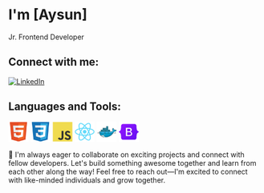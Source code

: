 # I'm [Aysun]

Jr. Frontend Developer
## Connect with me:
[![LinkedIn](https://img.shields.io/badge/LinkedIn-blue?style=flat&logo=linkedin)]([your-linkedin-url](https://www.linkedin.com/in/aysunsoylu/))


## Languages and Tools:
<p align="left">
  <img src="https://raw.githubusercontent.com/devicons/devicon/master/icons/html5/html5-original.svg" alt="html5" width="40" height="40"/>
  <img src="https://raw.githubusercontent.com/devicons/devicon/master/icons/css3/css3-original.svg" alt="css3" width="40" height="40"/>
  <img src="https://raw.githubusercontent.com/devicons/devicon/master/icons/javascript/javascript-original.svg" alt="javascript" width="40" height="40"/>
  <img src="https://raw.githubusercontent.com/devicons/devicon/master/icons/react/react-original.svg" alt="react" width="40" height="40"/>
  <img src="https://raw.githubusercontent.com/devicons/devicon/master/icons/docker/docker-original.svg" alt="docker" width="40" height="40"/>
  <img src="https://raw.githubusercontent.com/devicons/devicon/master/icons/bootstrap/bootstrap-original.svg" alt="bootstrap" width="40" height="40"/></p>
🌱 I'm always eager to collaborate on exciting projects and connect with fellow developers. Let's build something awesome together and learn from each other along the way! Feel free to reach out—I'm excited to connect with like-minded individuals and grow together.
